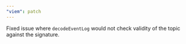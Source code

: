 ```yaml
---
"viem": patch
---
```


Fixed issue where `decodeEventLog` would not check validity of the topic against the signature.
